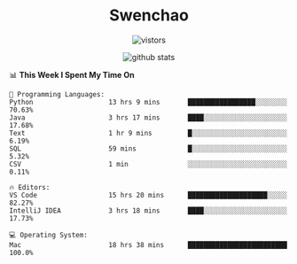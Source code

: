 <h1 align="center">Swenchao</h3>

<p align="center">
  <img src="https://visitor-badge.glitch.me/badge?page_id=Swenchao" alt="vistors" />
</p>

<p align="center">
  <img src="https://github-readme-stats.vercel.app/api?username=Swenchao&count_private=true&show_icons=true&theme=vue-dark&hide_title=true" alt="github stats" />
</p>

<!--START_SECTION:waka-->
📊 **This Week I Spent My Time On** 

```text
💬 Programming Languages: 
Python                   13 hrs 9 mins       █████████████████░░░░░░░░   70.63% 
Java                     3 hrs 17 mins       ████░░░░░░░░░░░░░░░░░░░░░   17.68% 
Text                     1 hr 9 mins         █░░░░░░░░░░░░░░░░░░░░░░░░   6.19% 
SQL                      59 mins             █░░░░░░░░░░░░░░░░░░░░░░░░   5.32% 
CSV                      1 min               ░░░░░░░░░░░░░░░░░░░░░░░░░   0.11%

🔥 Editors: 
VS Code                  15 hrs 20 mins      ████████████████████░░░░░   82.27% 
IntelliJ IDEA            3 hrs 18 mins       ████░░░░░░░░░░░░░░░░░░░░░   17.73%

💻 Operating System: 
Mac                      18 hrs 38 mins      █████████████████████████   100.0%

```


<!--END_SECTION:waka-->

